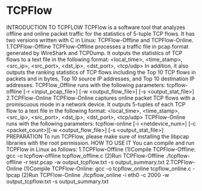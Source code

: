 # TCPFlow
INTRODUCTION TO TCPFLOW
TCPFlow is a software tool that analyzes offline and online packet traffic for the statistics of 5-tuple TCP flows. It has two versions written with C in Linux: TCPFlow-Offline and TCPFlow-Online.
1.TCPFlow-Offline
TCPFlow-Offline processes a traffic file in pcap format generated by WireShark and TCPDump. It outputs the statistics of TCP flows to a text file in the following format:
<local_time>, <time_stamp>, <src_ip>, <src_port>, <dst_ip>, <dst_port>, <tcp/udp>
In addition, it also outputs the ranking statistics of TCP flows including the Top 10 TCP flows in packets and in bytes, Top 10 source IP addresses, and Top 10 destination IP addresses.
TCPFlow_Offline runs with the following parameters:
tcpflow-offline [-r <input_pcap_file>] [-w <output_flow_file>] [-s <output_stat_file>]
2.TCPFlow-Online
TCPFlow-Online captures online packet TCP flows with a promiscuous mode in a network device. It outputs 5-tuples of each TCP flow to a text file in the following format:
<local_time>, <time_stamp>, <src_ip>, <src_port>, <dst_ip>, <dst_port>, <tcp/udp>
TCPFlow-Online runs with the following parameters:
tcpflow-online [-i <netdevice_num>] [-c <packet_count>][-w <output_flow_file>] [-s <output_stat_file>]
PREPARATION
To run TCPFlow, please make sure of installing the libpcap libraries with the root permission.
HOW TO USE IT
You can compile and run TCPFlow in Linux as follows:
1.TCPFlow-Offline
(1)Compile TCPFlow-Offline:
gcc -o tcpflow-offline tcpflow_offline.c
(2)Run TCPFlow-Offline
./tcpflow-offline -r test.pcap -w output_tcpflow.txt -s output_summary.txt
2.TCPFlow-Online
(1)Compile TCPFlow-Online:
gcc -o tcpflow_online tcpflow_online.c -lpcap 
(2)Run TCPFlow-Online
./tcpflow_online -i eth0 -c 2000 -w output_tcpflow.txt -s output_summary.txt 
